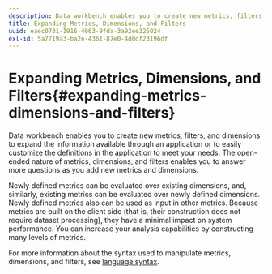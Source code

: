 ```yaml
---
description: Data workbench enables you to create new metrics, filters, and dimensions to expand the information available through an application or to easily customize the definitions in the application to meet your needs. The open-ended nature of metrics, dimensions, and filters enables you to answer more questions as you add new metrics and dimensions.
title: Expanding Metrics, Dimensions, and Filters
uuid: eaec0731-1916-4063-9fda-3a92ee325024
exl-id: 5a7719a3-ba2e-4361-87e0-4d0df23196df
---
```

# Expanding Metrics, Dimensions, and Filters{#expanding-metrics-dimensions-and-filters}

Data workbench enables you to create new metrics, filters, and dimensions to expand the information available through an application or to easily customize the definitions in the application to meet your needs. The open-ended nature of metrics, dimensions, and filters enables you to answer more questions as you add new metrics and dimensions.

Newly defined metrics can be evaluated over existing dimensions, and, similarly, existing metrics can be evaluated over newly defined dimensions. Newly defined metrics also can be used as input in other metrics. Because metrics are built on the client side (that is, their construction does not require dataset processing), they have a minimal impact on system performance. You can increase your analysis capabilities by constructing many levels of metrics.

For more information about the syntax used to manipulate metrics, dimensions, and filters, see [language syntax](https://docs.adobe.com/content/help/en/data-workbench/using/client/qry-lang-syntx/c-qry-lang-syntx.html).
